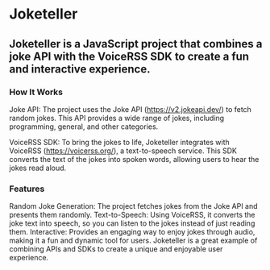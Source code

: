 # Joketeller
## Joketeller is a JavaScript project that combines a joke API with the VoiceRSS SDK to create a fun and interactive experience.

### How It Works
Joke API: The project uses the Joke API (https://v2.jokeapi.dev/) to fetch random jokes. This API provides a wide range of jokes, including programming, general, and other categories.

VoiceRSS SDK: To bring the jokes to life, Joketeller integrates with VoiceRSS (https://voicerss.org/), a text-to-speech service. This SDK converts the text of the jokes into spoken words, allowing users to hear the jokes read aloud.

### Features
Random Joke Generation: The project fetches jokes from the Joke API and presents them randomly.
Text-to-Speech: Using VoiceRSS, it converts the joke text into speech, so you can listen to the jokes instead of just reading them.
Interactive: Provides an engaging way to enjoy jokes through audio, making it a fun and dynamic tool for users.
Joketeller is a great example of combining APIs and SDKs to create a unique and enjoyable user experience.

